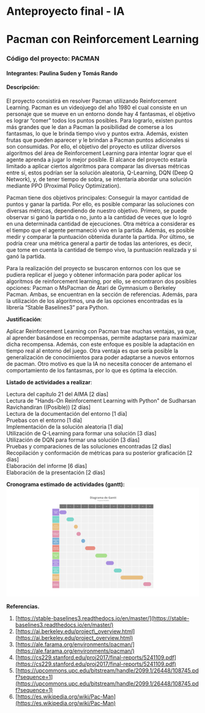 # **Anteproyecto final \- IA**

# **Pacman con Reinforcement Learning**

### **Código del proyecto:** PACMAN  

#### **Integrantes:** Paulina Suden y Tomás Rando

#### **Descripción:**

El proyecto consistirá en resolver Pacman utilizando Reinforcement Learning. Pacman es un videojuego del año 1980 el cual consiste en un personaje que se mueve en un entorno donde hay 4 fantasmas, el objetivo es lograr “comer” todos los puntos posibles. Para lograrlo, existen puntos más grandes que le dan a Pacman la posibilidad de comerse a los fantasmas, lo que le brinda tiempo vivo y puntos extra. Además, existen frutas que pueden aparecer y le brindan a Pacman puntos adicionales si son consumidas. Por ello, el objetivo del proyecto es utilizar diversos algoritmos del área de Reinforcement Learning para intentar lograr que el agente aprenda a jugar lo mejor posible. El alcance del proyecto estaría limitado a aplicar ciertos algoritmos para comparar las diversas métricas entre sí, estos podrían ser la solución aleatoria, Q-Learning, DQN (Deep Q Network), y, de tener tiempo de sobra, se intentaría abordar una solución mediante PPO (Proximal Policy Optimization).  

Pacman tiene dos objetivos principales: Conseguir la mayor cantidad de puntos y ganar la partida. Por ello, es posible comparar las soluciones con diversas métricas, dependiendo de nuestro objetivo. Primero, se puede observar si ganó la partida o no, junto a la cantidad de veces que lo logró en una determinada cantidad de ejecuciones. Otra métrica a considerar es el tiempo que el agente permaneció vivo en la partida. Además, es posible medir y comparar la puntuación obtenida durante la partida. Por último, se podría crear una métrica general a partir de todas las anteriores, es decir, que tome en cuenta la cantidad de tiempo vivo, la puntuación realizada y si ganó la partida.

Para la realización del proyecto se buscaron entornos con los que se pudiera replicar el juego y obtener información para poder aplicar los algoritmos de reinforcement learning, por ello, se encontraron dos posibles opciones: Pacman o MsPacman de Atari de Gymnasium o Berkeley Pacman. Ambas, se encuentran en la sección de referencias. Además, para la utilización de los algoritmos, una de las opciones encontradas es la librería “Stable Baselines3” para Python.

**Justificación**:  

Aplicar Reinforcement Learning con Pacman trae muchas ventajas, ya que, al aprender basándose en recompensas, permite adaptarse para maximizar dicha recompensa. Además, con este enfoque es posible la adaptación en tiempo real al entorno del juego. Otra ventaja es que sería posible la generalización de conocimientos para poder adaptarse a nuevos entornos de pacman. Otro motivo es que la IA no necesita conocer de antemano el comportamiento de los fantasmas, por lo que es óptima la elección.

**Listado de actividades a realizar**:  

Lectura del capítulo 21 del AIMA \[2 días\]  
Lectura de "Hands-On Reinforcement Learning with Python" de Sudharsan Ravichandiran ((Posible)) \[2 días\]  
Lectura de la documentación del entorno \[1 día\]  
Pruebas con el entorno \[1 día\]  
Implementación de la solución aleatoria \[1 día\]  
Utilización de Q-Learning para formar una solución \[3 días\]  
Utilización de DQN para formar una solución \[3 días\]  
Pruebas y comparaciones de las soluciones encontradas \[2 días\]  
Recopilación y conformación de métricas para su posterior graficación \[2 días\]  
Elaboración del informe \[6 días\]  
Elaboración de la presentación \[2 días\]  

**Cronograma estimado de actividades (gantt):**   
![Gantt](gantt.png)

**Referencias.**

1. [https://stable-baselines3.readthedocs.io/en/master/](https://stable-baselines3.readthedocs.io/en/master/)  
2. [https://ai.berkeley.edu/project\_overview.html](https://ai.berkeley.edu/project_overview.html)  
3. [https://ale.farama.org/environments/pacman/](https://ale.farama.org/environments/pacman/)  
4. [https://cs229.stanford.edu/proj2017/final-reports/5241109.pdf](https://cs229.stanford.edu/proj2017/final-reports/5241109.pdf)  
5. [https://upcommons.upc.edu/bitstream/handle/2099.1/26448/108745.pdf?sequence=1](https://upcommons.upc.edu/bitstream/handle/2099.1/26448/108745.pdf?sequence=1)  
6. [https://es.wikipedia.org/wiki/Pac-Man](https://es.wikipedia.org/wiki/Pac-Man)
